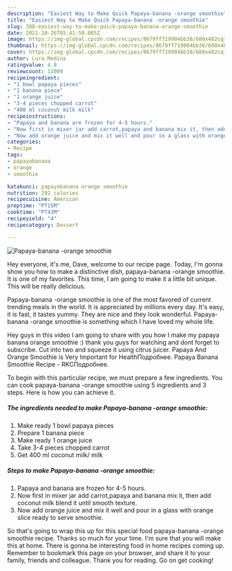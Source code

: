 ```yaml
---
description: "Easiest Way to Make Quick Papaya-banana -orange smoothie"
title: "Easiest Way to Make Quick Papaya-banana -orange smoothie"
slug: 388-easiest-way-to-make-quick-papaya-banana-orange-smoothie
date: 2021-10-26T05:41:50.005Z
image: https://img-global.cpcdn.com/recipes/8679ff719904bb38/680x482cq70/papaya-banana-orange-smoothie-recipe-main-photo.jpg
thumbnail: https://img-global.cpcdn.com/recipes/8679ff719904bb38/680x482cq70/papaya-banana-orange-smoothie-recipe-main-photo.jpg
cover: https://img-global.cpcdn.com/recipes/8679ff719904bb38/680x482cq70/papaya-banana-orange-smoothie-recipe-main-photo.jpg
author: Lura Medina
ratingvalue: 4.8
reviewcount: 12009
recipeingredient:
- "1 bowl papaya pieces"
- "1 banana piece"
- "1 orange juice"
- "3-4 pieces chopped carrot"
- "400 ml coconut milk milk"
recipeinstructions:
- "Papaya and banana are frozen for 4-5 hours."
- "Now first in mixer jar add carrot,papaya and banana mix it, then add coconut milk blend it until smooth texture."
- "Now add orange juice and mix it well and pour in a glass with orange slice ready to serve smoothie."
categories:
- Recipe
tags:
- papayabanana
- orange
- smoothie

katakunci: papayabanana orange smoothie 
nutrition: 292 calories
recipecuisine: American
preptime: "PT15M"
cooktime: "PT43M"
recipeyield: "4"
recipecategory: Dessert

---
```



![Papaya-banana -orange smoothie](https://img-global.cpcdn.com/recipes/8679ff719904bb38/680x482cq70/papaya-banana-orange-smoothie-recipe-main-photo.jpg)

Hey everyone, it's me, Dave, welcome to our recipe page. Today, I'm gonna show you how to make a distinctive dish, papaya-banana -orange smoothie. It is one of my favorites. This time, I am going to make it a little bit unique. This will be really delicious.

Papaya-banana -orange smoothie is one of the most favored of current trending meals in the world. It is appreciated by millions every day. It's easy, it is fast, it tastes yummy. They are nice and they look wonderful. Papaya-banana -orange smoothie is something which I have loved my whole life.

Hey guys in this video I am going to share with you how I make my papaya banana orange smoothie :) thank you guys for watching and dont forget to subscribe. Cut into two and squeeze it using citrus juicer. Papaya And Orange Smoothie is Very Important for HealthПодробнее. Papaya Banana Smoothie Recipe - RKCПодробнее.


To begin with this particular recipe, we must prepare a few ingredients. You can cook papaya-banana -orange smoothie using 5 ingredients and 3 steps. Here is how you can achieve it.

<!--inarticleads1-->

##### The ingredients needed to make Papaya-banana -orange smoothie:

1. Make ready 1 bowl papaya pieces
1. Prepare 1 banana piece
1. Make ready 1 orange juice
1. Take 3-4 pieces chopped carrot
1. Get 400 ml coconut milk/ milk




<!--inarticleads2-->

##### Steps to make Papaya-banana -orange smoothie:

1. Papaya and banana are frozen for 4-5 hours.
1. Now first in mixer jar add carrot,papaya and banana mix it, then add coconut milk blend it until smooth texture.
1. Now add orange juice and mix it well and pour in a glass with orange slice ready to serve smoothie.




So that's going to wrap this up for this special food papaya-banana -orange smoothie recipe. Thanks so much for your time. I'm sure that you will make this at home. There is gonna be interesting food in home recipes coming up. Remember to bookmark this page on your browser, and share it to your family, friends and colleague. Thank you for reading. Go on get cooking!
